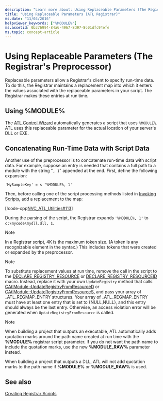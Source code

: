 ```yaml
---
description: "Learn more about: Using Replaceable Parameters (The Registrar's Preprocessor)"
title: "Using Replaceable Parameters (ATL Registrar)"
ms.date: "11/04/2016"
helpviewer_keywords: ["%MODULE%"]
ms.assetid: 0b376994-84a6-4967-8d97-8c01dfc94efe
ms.topic: concept-article
---
```

# Using Replaceable Parameters (The Registrar's Preprocessor)

Replaceable parameters allow a Registrar's client to specify run-time data. To do this, the Registrar maintains a replacement map into which it enters the values associated with the replaceable parameters in your script. The Registrar makes these entries at run time.

## <a name="_atl_using_.25.module.25"></a> Using %MODULE%

The [ATL Control Wizard](../atl/reference/atl-control-wizard.md) automatically generates a script that uses `%MODULE%`. ATL uses this replaceable parameter for the actual location of your server's DLL or EXE.

## Concatenating Run-Time Data with Script Data

Another use of the preprocessor is to concatenate run-time data with script data. For example, suppose an entry is needed that contains a full path to a module with the string "`, 1`" appended at the end. First, define the following expansion:

```rgs
'MySampleKey' = s '%MODULE%, 1'
```

Then, before calling one of the script processing methods listed in [Invoking Scripts](../atl/invoking-scripts.md), add a replacement to the map:

[!code-cpp[NVC_ATL_Utilities#113](../atl/codesnippet/cpp/using-replaceable-parameters-the-registrar-s-preprocessor_1.cpp)]

During the parsing of the script, the Registrar expands `'%MODULE%, 1'` to `c:\mycode\mydll.dll, 1`.

> [!NOTE]
> In a Registrar script, 4K is the maximum token size. (A token is any recognizable element in the syntax.) This includes tokens that were created or expanded by the preprocessor.

> [!NOTE]
> To substitute replacement values at run time, remove the call in the script to the [DECLARE_REGISTRY_RESOURCE](../atl/reference/registry-macros.md#declare_registry_resource) or [DECLARE_REGISTRY_RESOURCEID](../atl/reference/registry-macros.md#declare_registry_resourceid) macro. Instead, replace it with your own `UpdateRegistry` method that calls [CAtlModule::UpdateRegistryFromResourceD](../atl/reference/catlmodule-class.md#updateregistryfromresourced) or [CAtlModule::UpdateRegistryFromResourceS](../atl/reference/catlmodule-class.md#updateregistryfromresources), and pass your array of _ATL_REGMAP_ENTRY structures. Your array of _ATL_REGMAP_ENTRY must have at least one entry that is set to {NULL,NULL}, and this entry should always be the last entry. Otherwise, an access violation error will be generated when `UpdateRegistryFromResource` is called.

> [!NOTE]
> When building a project that outputs an executable, ATL automatically adds quotation marks around the path name created at run time with the **%MODULE%** registrar script parameter. If you do not want the path name to include the quotation marks, use the new **%MODULE_RAW%** parameter instead.
>
> When building a project that outputs a DLL, ATL will not add quotation marks to the path name if **%MODULE%** or **%MODULE_RAW%** is used.

## See also

[Creating Registrar Scripts](../atl/creating-registrar-scripts.md)
